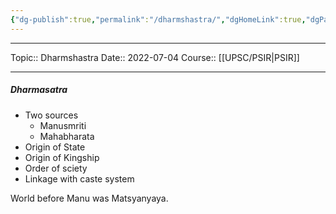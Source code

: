 ```yaml
---
{"dg-publish":true,"permalink":"/dharmshastra/","dgHomeLink":true,"dgPassFrontmatter":false}
---
```


----
Topic:: Dharmshastra
Date:: 2022-07-04
Course:: [[UPSC/PSIR|PSIR]] 

----
##### Dharmasatra 
- Two sources 
	- Manusmriti
	- Mahabharata 
- Origin of State 
- Origin of Kingship 
- Order of sciety 
- Linkage with caste system 

World before Manu was Matsyanyaya. 


